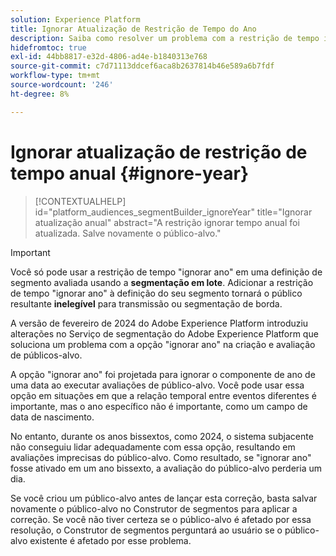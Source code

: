 ```yaml
---
solution: Experience Platform
title: Ignorar Atualização de Restrição de Tempo do Ano
description: Saiba como resolver um problema com a restrição de tempo ignorar ano.
hidefromtoc: true
exl-id: 44bb8817-e32d-4806-ad4e-b1840313e768
source-git-commit: c7d71113ddcef6aca8b2637814b46e589a6b7fdf
workflow-type: tm+mt
source-wordcount: '246'
ht-degree: 8%

---
```


# Ignorar atualização de restrição de tempo anual {#ignore-year}

>[!CONTEXTUALHELP]
>id="platform_audiences_segmentBuilder_ignoreYear"
>title="Ignorar atualização anual"
>abstract="A restrição ignorar tempo anual foi atualizada. Salve novamente o público-alvo."

>[!IMPORTANT]
>
>Você só pode usar a restrição de tempo &quot;ignorar ano&quot; em uma definição de segmento avaliada usando a **segmentação em lote**. Adicionar a restrição de tempo &quot;ignorar ano&quot; à definição do seu segmento tornará o público resultante **inelegível** para transmissão ou segmentação de borda.

A versão de fevereiro de 2024 do Adobe Experience Platform introduziu alterações no Serviço de segmentação do Adobe Experience Platform que soluciona um problema com a opção &quot;ignorar ano&quot; na criação e avaliação de públicos-alvo.

A opção &quot;ignorar ano&quot; foi projetada para ignorar o componente de ano de uma data ao executar avaliações de público-alvo. Você pode usar essa opção em situações em que a relação temporal entre eventos diferentes é importante, mas o ano específico não é importante, como um campo de data de nascimento.

No entanto, durante os anos bissextos, como 2024, o sistema subjacente não conseguiu lidar adequadamente com essa opção, resultando em avaliações imprecisas do público-alvo. Como resultado, se &quot;ignorar ano&quot; fosse ativado em um ano bissexto, a avaliação do público-alvo perderia um dia.

Se você criou um público-alvo antes de lançar esta correção, basta salvar novamente o público-alvo no Construtor de segmentos para aplicar a correção. Se você não tiver certeza se o público-alvo é afetado por essa resolução, o Construtor de segmentos perguntará ao usuário se o público-alvo existente é afetado por esse problema.
